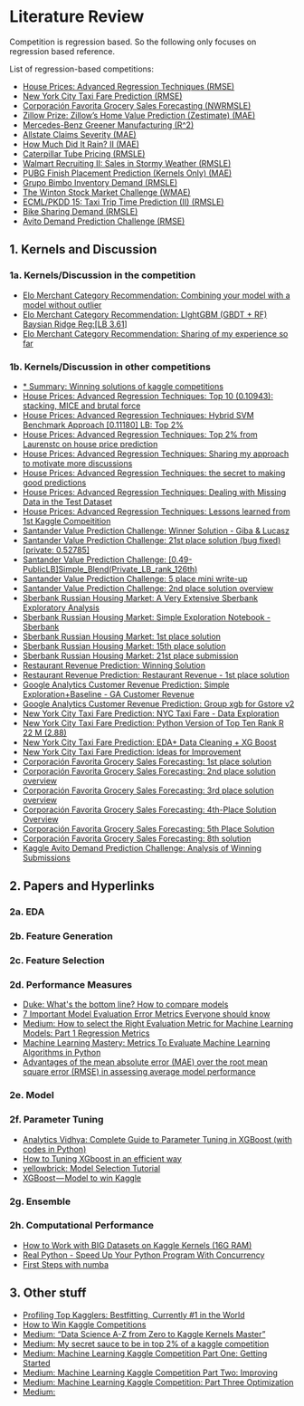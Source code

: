 # Literature Review

Competition is regression based. So the following only focuses on regression based reference.

List of regression-based competitions:
- [House Prices: Advanced Regression Techniques (RMSE)](https://www.kaggle.com/c/house-prices-advanced-regression-techniques)
- [New York City Taxi Fare Prediction (RMSE)](https://www.kaggle.com/c/new-york-city-taxi-fare-prediction)
- [Corporación Favorita Grocery Sales Forecasting (NWRMSLE)](https://www.kaggle.com/c/favorita-grocery-sales-forecasting)
- [Zillow Prize: Zillow’s Home Value Prediction (Zestimate)  (MAE)](https://www.kaggle.com/c/zillow-prize-1)
- [Mercedes-Benz Greener Manufacturing (R^2)](https://www.kaggle.com/c/mercedes-benz-greener-manufacturing)
- [Allstate Claims Severity (MAE)](https://www.kaggle.com/c/allstate-claims-severity)
- [How Much Did It Rain? II (MAE)](https://www.kaggle.com/c/how-much-did-it-rain-ii)
- [Caterpillar Tube Pricing (RMSLE)](https://www.kaggle.com/c/caterpillar-tube-pricing)
- [Walmart Recruiting II: Sales in Stormy Weather (RMSLE)](https://www.kaggle.com/c/walmart-recruiting-sales-in-stormy-weather)
- [PUBG Finish Placement Prediction (Kernels Only)  (MAE)](https://www.kaggle.com/c/pubg-finish-placement-prediction)
- [Grupo Bimbo Inventory Demand (RMSLE)](https://www.kaggle.com/c/grupo-bimbo-inventory-demand)
- [The Winton Stock Market Challenge (WMAE)](https://www.kaggle.com/c/the-winton-stock-market-challenge)
- [ECML/PKDD 15: Taxi Trip Time Prediction (II)  (RMSLE)](https://www.kaggle.com/c/pkdd-15-taxi-trip-time-prediction-ii)
- [Bike Sharing Demand (RMSLE)](https://www.kaggle.com/c/bike-sharing-demand)
- [Avito Demand Prediction Challenge (RMSE)](https://www.kaggle.com/c/avito-demand-prediction)

## 1. Kernels and Discussion

### 1a. Kernels/Discussion in the competition
- [Elo Merchant Category Recommendation: Combining your model with a model without outlier](https://www.kaggle.com/waitingli/combining-your-model-with-a-model-without-outlier)
- [Elo Merchant Category Recommendation: LIghtGBM (GBDT + RF) Baysian Ridge Reg:[LB 3.61]](https://www.kaggle.com/ashishpatel26/lightgbm-gbdt-rf-baysian-ridge-reg-lb-3-61)
- [Elo Merchant Category Recommendation: Sharing of my experience so far](https://www.kaggle.com/c/elo-merchant-category-recommendation/discussion/75935)

### 1b. Kernels/Discussion in other competitions
- [* Summary: Winning solutions of kaggle competitions](https://www.kaggle.com/sudalairajkumar/winning-solutions-of-kaggle-competitions)
- [House Prices: Advanced Regression Techniques: Top 10 (0.10943): stacking, MICE and brutal force](https://www.kaggle.com/agehsbarg/top-10-0-10943-stacking-mice-and-brutal-force)
- [House Prices: Advanced Regression Techniques: Hybrid SVM Benchmark Approach [0.11180] LB: Top 2%](https://www.kaggle.com/couyang/hybrid-svm-benchmark-approach-0-11180-lb-top-2)
- [House Prices: Advanced Regression Techniques: Top 2% from Laurenstc on house price prediction](https://www.kaggle.com/hemingwei/top-2-from-laurenstc-on-house-price-prediction)
- [House Prices: Advanced Regression Techniques: Sharing my approach to motivate more discussions](https://www.kaggle.com/c/house-prices-advanced-regression-techniques/discussion/23409)
- [House Prices: Advanced Regression Techniques: the secret to making good predictions](https://www.kaggle.com/c/house-prices-advanced-regression-techniques/discussion/32381)
- [House Prices: Advanced Regression Techniques: Dealing with Missing Data in the Test Dataset](https://www.kaggle.com/c/house-prices-advanced-regression-techniques/discussion/35968)
- [House Prices: Advanced Regression Techniques: Lessons learned from 1st Kaggle Compeitition](https://www.kaggle.com/c/house-prices-advanced-regression-techniques/discussion/40391)
- [Santander Value Prediction Challenge: Winner Solution - Giba & Lucasz](https://www.kaggle.com/c/santander-value-prediction-challenge/discussion/65272)
- [Santander Value Prediction Challenge: 21st place solution (bug fixed) [private: 0.52785]](https://www.kaggle.com/rsakata/21st-place-solution-bug-fixed-private-0-52785)
- [Santander Value Prediction Challenge: [0.49-PublicLB]Simple_Blend(Private_LB_rank_126th)](https://www.kaggle.com/khahuras/0-49-publiclb-simple-blend-private-lb-rank-126th)
- [Santander Value Prediction Challenge: 5 place mini write-up](https://www.kaggle.com/c/santander-value-prediction-challenge/discussion/63822)
- [Santander Value Prediction Challenge: 2nd place solution overview](https://www.kaggle.com/c/santander-value-prediction-challenge/discussion/63848)
- [Sberbank Russian Housing Market: A Very Extensive Sberbank Exploratory Analysis](https://www.kaggle.com/captcalculator/a-very-extensive-sberbank-exploratory-analysis)
- [Sberbank Russian Housing Market: Simple Exploration Notebook - Sberbank](https://www.kaggle.com/sudalairajkumar/simple-exploration-notebook-sberbank)
- [Sberbank Russian Housing Market: 1st place solution](https://www.kaggle.com/c/sberbank-russian-housing-market/discussion/35684)
- [Sberbank Russian Housing Market: 15th place solution](https://www.kaggle.com/c/sberbank-russian-housing-market/discussion/35700)
- [Sberbank Russian Housing Market: 21st place submission](https://www.kaggle.com/c/sberbank-russian-housing-market/discussion/35570)
- [Restaurant Revenue Prediction: Winning Solution](https://www.kaggle.com/c/restaurant-revenue-prediction/discussion/14066)
- [Restaurant Revenue Prediction: Restaurant Revenue - 1st place solution](https://www.kaggle.com/jquesadar/restaurant-revenue-1st-place-solution)
- [Google Analytics Customer Revenue Prediction: Simple Exploration+Baseline - GA Customer Revenue](https://www.kaggle.com/sudalairajkumar/simple-exploration-baseline-ga-customer-revenue)
- [Google Analytics Customer Revenue Prediction: Group xgb for Gstore v2](https://www.kaggle.com/kailex/group-xgb-for-gstore-v2)
- [New York City Taxi Fare Prediction: NYC Taxi Fare - Data Exploration](https://www.kaggle.com/breemen/nyc-taxi-fare-data-exploration)
- [New York City Taxi Fare Prediction: Python Version of Top Ten Rank R 22 M (2.88)](https://www.kaggle.com/jsylas/python-version-of-top-ten-rank-r-22-m-2-88)
- [New York City Taxi Fare Prediction: EDA+ Data Cleaning + XG Boost](https://www.kaggle.com/sandeepkumar121995/eda-data-cleaning-xg-boost)
- [New York City Taxi Fare Prediction: Ideas for Improvement](https://www.kaggle.com/c/new-york-city-taxi-fare-prediction/discussion/62393)
- [Corporación Favorita Grocery Sales Forecasting: 1st place solution](https://www.kaggle.com/c/favorita-grocery-sales-forecasting/discussion/47582#latest-360306)
- [Corporación Favorita Grocery Sales Forecasting: 2nd place solution overview](https://www.kaggle.com/c/favorita-grocery-sales-forecasting/discussion/47568)
- [Corporación Favorita Grocery Sales Forecasting: 3rd place solution overview](https://www.kaggle.com/c/favorita-grocery-sales-forecasting/discussion/47560#latest-302253)
- [Corporación Favorita Grocery Sales Forecasting: 4th-Place Solution Overview](https://www.kaggle.com/c/favorita-grocery-sales-forecasting/discussion/47529)
- [Corporación Favorita Grocery Sales Forecasting: 5th Place Solution](https://www.kaggle.com/c/favorita-grocery-sales-forecasting/discussion/47556)
- [Corporación Favorita Grocery Sales Forecasting: 8th solution](https://www.kaggle.com/c/favorita-grocery-sales-forecasting/discussion/47564)
- [Kaggle Avito Demand Prediction Challenge: Analysis of Winning Submissions](http://mlexplained.com/2018/08/18/kaggle-avito-demand-prediction-challenge-analysis-of-winning-submissions/)


## 2. Papers and Hyperlinks

### 2a. EDA

### 2b. Feature Generation

### 2c. Feature Selection

### 2d. Performance Measures
- [Duke: What's the bottom line? How to compare models](https://people.duke.edu/~rnau/compare.htm)
- [7 Important Model Evaluation Error Metrics Everyone should know](https://www.analyticsvidhya.com/blog/2016/02/7-important-model-evaluation-error-metrics/)
- [Medium: How to select the Right Evaluation Metric for Machine Learning Models: Part 1 Regression Metrics](https://towardsdatascience.com/how-to-select-the-right-evaluation-metric-for-machine-learning-models-part-1-regrression-metrics-3606e25beae0)
- [Machine Learning Mastery: Metrics To Evaluate Machine Learning Algorithms in Python](https://machinelearningmastery.com/metrics-evaluate-machine-learning-algorithms-python/)
- [Advantages of the mean absolute error (MAE) over the root mean square error (RMSE) in assessing average model performance](http://climate.geog.udel.edu/~climate/publication_html/Pdf/WM_CR_05.pdf)

### 2e. Model

### 2f. Parameter Tuning
- [Analytics Vidhya: Complete Guide to Parameter Tuning in XGBoost (with codes in Python)](https://www.analyticsvidhya.com/blog/2016/03/complete-guide-parameter-tuning-xgboost-with-codes-python/)
- [How to Tuning XGboost in an efficient way](https://www.kaggle.com/general/17120)
- [yellowbrick: Model Selection Tutorial](http://www.scikit-yb.org/en/latest/tutorial.html)
- [XGBoost — Model to win Kaggle](https://medium.com/@gautam.karmakar/xgboost-model-to-win-kaggle-e12b35cd1aad)

### 2g. Ensemble

### 2h. Computational Performance
- [How to Work with BIG Datasets on Kaggle Kernels (16G RAM)](https://www.kaggle.com/yuliagm/how-to-work-with-big-datasets-on-16g-ram-dask)
- [Real Python - Speed Up Your Python Program With Concurrency](https://realpython.com/python-concurrency/)
- [First Steps with numba](http://numba.pydata.org/numba-doc/0.12.2/tutorial_firststeps.html)

## 3. Other stuff
- [Profiling Top Kagglers: Bestfitting, Currently #1 in the World](http://blog.kaggle.com/2018/05/07/profiling-top-kagglers-bestfitting-currently-1-in-the-world/)
- [How to Win Kaggle Competitions](https://www.kaggle.com/getting-started/44997)
- [Medium: “Data Science A-Z from Zero to Kaggle Kernels Master”](https://towardsdatascience.com/data-science-from-zero-to-kaggle-kernels-master-f9115eadbb3)
- [Medium: My secret sauce to be in top 2% of a kaggle competition](https://towardsdatascience.com/my-secret-sauce-to-be-in-top-2-of-a-kaggle-competition-57cff0677d3c)
- [Medium: Machine Learning Kaggle Competition Part One: Getting Started](https://towardsdatascience.com/machine-learning-kaggle-competition-part-one-getting-started-32fb9ff47426)
- [Medium: Machine Learning Kaggle Competition Part Two: Improving](https://towardsdatascience.com/machine-learning-kaggle-competition-part-two-improving-e5b4d61ab4b8)
- [Medium: Machine Learning Kaggle Competition: Part Three Optimization](https://towardsdatascience.com/machine-learning-kaggle-competition-part-three-optimization-db04ea415507)
- [Medium:]()
